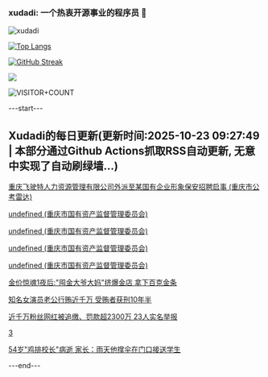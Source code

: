 ### xudadi: 一个热衷开源事业的程序员 👋

![xudadi](https://github-readme-stats-git-masterorgs-github-readme-stats-team.vercel.app/api?username=xudadi)

[![Top Langs](https://github-readme-stats.vercel.app/api/top-langs/?username=xudadi)](https://github.com/anuraghazra/github-readme-stats)

[![GitHub Streak](https://streak-stats.demolab.com?user=xudadi&locale=zh_Hans)](https://git.io/streak-stats)

![](https://raw.githubusercontent.com/xudadi/xudadi/main/assets/github-contribution-grid-snake.svg)

![VISITOR+COUNT](https://komarev.com/ghpvc/?username=xudadi&label=VISITOR+COUNT)


---start---

## Xudadi的每日更新(更新时间:2025-10-23 09:27:49 | 本部分通过Github Actions抓取RSS自动更新, 无意中实现了自动刷绿墙...)

[重庆飞驶特人力资源管理有限公司外派至某国有企业形象保安招聘启事 (重庆市公考雷达)](https://www.gongkaoleida.com/article/2659778)

[undefined (重庆市国有资产监督管理委员会)](https://dadilab.github.io/feeds/all.xml)

[undefined (重庆市国有资产监督管理委员会)](https://dadilab.github.io/feeds/all.xml)

[undefined (重庆市国有资产监督管理委员会)](https://dadilab.github.io/feeds/all.xml)

[undefined (重庆市国有资产监督管理委员会)](https://dadilab.github.io/feeds/all.xml)

[金价惊魂1夜后:"囤金大爷大妈"挤爆金店 拿下百克金条](https://m.163.com/news/article/KCHQT8210512D3VJ.html)

[知名女演员老公行贿近千万 受贿者获刑10年半](https://m.163.com/news/article/KCHQTBJ7053469LG.html)

[近千万粉丝网红被追缴、罚款超2300万 23人实名举报](https://m.163.com/news/article/KCH0OS8Q0512B07B.html)

[3](https://m.163.com/touch/news/sub/domestic)

[54岁"鸡排校长"病逝 家长：雨天他撑伞在门口接送学生](https://m.163.com/news/article/KCG7I8HR053469LG.html)

---end---
